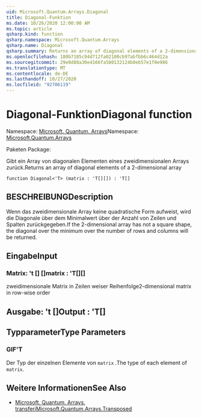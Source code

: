 ```yaml
---
uid: Microsoft.Quantum.Arrays.Diagonal
title: Diagonal-Funktion
ms.date: 10/26/2020 12:00:00 AM
ms.topic: article
qsharp.kind: function
qsharp.namespace: Microsoft.Quantum.Arrays
qsharp.name: Diagonal
qsharp.summary: Returns an array of diagonal elements of a 2-dimensional array
ms.openlocfilehash: 180b7185c94d712fa02100cb97abfbb6c464d12a
ms.sourcegitcommit: 29e0d88a30e4166fa580132124b0eb57e1f0e986
ms.translationtype: MT
ms.contentlocale: de-DE
ms.lasthandoff: 10/27/2020
ms.locfileid: "92706119"
---
```

# <a name="diagonal-function"></a><span data-ttu-id="ae3d9-102">Diagonal-Funktion</span><span class="sxs-lookup"><span data-stu-id="ae3d9-102">Diagonal function</span></span>

<span data-ttu-id="ae3d9-103">Namespace: [Microsoft. Quantum. Arrays](xref:Microsoft.Quantum.Arrays)</span><span class="sxs-lookup"><span data-stu-id="ae3d9-103">Namespace: [Microsoft.Quantum.Arrays](xref:Microsoft.Quantum.Arrays)</span></span>

<span data-ttu-id="ae3d9-104">Paketen [](https://nuget.org/packages/)</span><span class="sxs-lookup"><span data-stu-id="ae3d9-104">Package: [](https://nuget.org/packages/)</span></span>


<span data-ttu-id="ae3d9-105">Gibt ein Array von diagonalen Elementen eines zweidimensionalen Arrays zurück.</span><span class="sxs-lookup"><span data-stu-id="ae3d9-105">Returns an array of diagonal elements of a 2-dimensional array</span></span>

```qsharp
function Diagonal<'T> (matrix : 'T[][]) : 'T[]
```


## <a name="description"></a><span data-ttu-id="ae3d9-106">BESCHREIBUNG</span><span class="sxs-lookup"><span data-stu-id="ae3d9-106">Description</span></span>

<span data-ttu-id="ae3d9-107">Wenn das zweidimensionale Array keine quadratische Form aufweist, wird die Diagonale über dem Minimalwert über der Anzahl von Zeilen und Spalten zurückgegeben.</span><span class="sxs-lookup"><span data-stu-id="ae3d9-107">If the 2-dimensional array has not a square shape, the diagonal over the minimum over the number of rows and columns will be returned.</span></span>

## <a name="input"></a><span data-ttu-id="ae3d9-108">Eingabe</span><span class="sxs-lookup"><span data-stu-id="ae3d9-108">Input</span></span>

### <a name="matrix--t"></a><span data-ttu-id="ae3d9-109">Matrix: 't [] []</span><span class="sxs-lookup"><span data-stu-id="ae3d9-109">matrix : 'T[][]</span></span>

<span data-ttu-id="ae3d9-110">zweidimensionale Matrix in Zeilen weiser Reihenfolge</span><span class="sxs-lookup"><span data-stu-id="ae3d9-110">2-dimensional matrix in row-wise order</span></span>



## <a name="output--t"></a><span data-ttu-id="ae3d9-111">Ausgabe: 't []</span><span class="sxs-lookup"><span data-stu-id="ae3d9-111">Output : 'T[]</span></span>



## <a name="type-parameters"></a><span data-ttu-id="ae3d9-112">Typparameter</span><span class="sxs-lookup"><span data-stu-id="ae3d9-112">Type Parameters</span></span>

### <a name="t"></a><span data-ttu-id="ae3d9-113">GIF</span><span class="sxs-lookup"><span data-stu-id="ae3d9-113">'T</span></span>

<span data-ttu-id="ae3d9-114">Der Typ der einzelnen Elemente von `matrix` .</span><span class="sxs-lookup"><span data-stu-id="ae3d9-114">The type of each element of `matrix`.</span></span>

## <a name="see-also"></a><span data-ttu-id="ae3d9-115">Weitere Informationen</span><span class="sxs-lookup"><span data-stu-id="ae3d9-115">See Also</span></span>

- [<span data-ttu-id="ae3d9-116">Microsoft. Quantum. Arrays. transferi</span><span class="sxs-lookup"><span data-stu-id="ae3d9-116">Microsoft.Quantum.Arrays.Transposed</span></span>](xref:Microsoft.Quantum.Arrays.Transposed)
